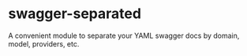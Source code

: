 # swagger-separated
A convenient module to separate your YAML swagger docs by domain, model, providers, etc.
